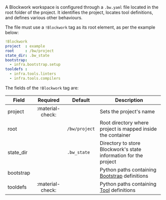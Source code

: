 A Blockwork workspace is configured through a `.bw.yaml` file located in the root
folder of the project. It identifies the project, locates tool definitions, and
defines various other behaviours.

The file must use a `!Blockwork` tag as its root element, as per the example below:

```yaml linenums="1"
!Blockwork
project  : example
root     : /bw/project
state_dir: .bw_state
bootstrap:
  - infra.bootstrap.setup
tooldefs :
  - infra.tools.linters
  - infra.tools.compilers
```

The fields of the `!Blockwork` tag are:

| Field     | Required         | Default       | Description                                                             |
|-----------|:----------------:|---------------|-------------------------------------------------------------------------|
| project   | :material-check: |               | Sets the project's name                                                 |
| root      |                  | `/bw/project` | Root directory where project is mapped inside the container             |
| state_dir |                  | `.bw_state`   | Directory to store Blockwork's state information for the project        |
| bootstrap |                  |               | Python paths containing [Bootstrap](../syntax/bootstrap.md) definitions |
| tooldefs  | :material-check: |               | Python paths containing [Tool](../syntax/tools.md) definitions          |
